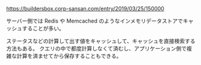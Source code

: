 https://buildersbox.corp-sansan.com/entry/2019/03/25/150000

サーバー側では Redis や Memcached のようなインメモリデータストアでキャッシュすることが多い。

ステータスなどの計算して出す値をキャッシュして、キャッシュを直接検索する方法もある。
クエリの中で都度計算しなくて済むし、アプリケーション側で複雑な計算を済ませてから保存することもできる。
